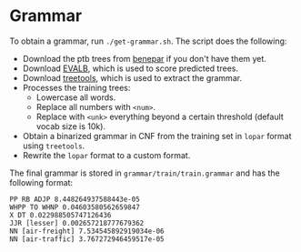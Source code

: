 # Grammar
To obtain a grammar, run `./get-grammar.sh`. The script does the following:
* Download the ptb trees from [benepar](https://github.com/nikitakit/self-attentive-parser/tree/master/data) if you don't have them yet.
* Download [EVALB](https://nlp.cs.nyu.edu/evalb/), which is used to score predicted trees.
* Download [treetools](https://nlp.cs.nyu.edu/evalb/), which is used to extract the grammar.
* Processes the training trees:
  * Lowercase all words.
  * Replace all numbers with `<num>`.
  * Replace with `<unk>` everything beyond a certain threshold (default vocab size is 10k).
* Obtain a binarized grammar in CNF from the training set in `lopar` format using `treetools`.
* Rewrite the `lopar` format to a custom format.

The final grammar is stored in `grammar/train/train.grammar` and has the following format:
```
PP RB ADJP 8.448264937588443e-05
WHPP TO WHNP 0.04603580562659847
X DT 0.022988505747126436
JJR [lesser] 0.002657218777679362
NN [air-freight] 7.534545892919034e-06
NN [air-traffic] 3.767272946459517e-05
```

